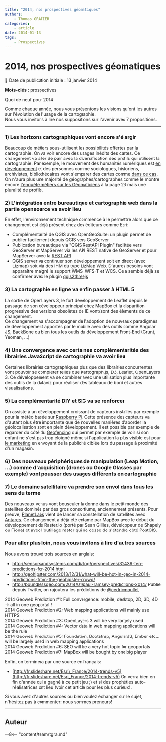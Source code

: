 ```yaml
---
title: "2014, nos prospectives géomatiques"
authors:
    - Thomas GRATIER
categories:
    - article
date: 2014-01-13
tags:
    - Prospectives
---
```


# 2014, nos prospectives géomatiques

:calendar: Date de publication initiale : 13 janvier 2014

**Mots-clés :** prospectives

Quoi de neuf pour 2014

 Comme chaque année, nous vous présentons les visions qu'ont les autres sur l'évolution de l'usage de la cartographie.  
Nous vous invitons à lire nos suppositions sur l'avenir avec 7 propositions.

----

### 1) Les horizons cartographiques vont encore s'élargir

Beaucoup de métiers sous-utilisent les possibilités offertes par la cartographie. On va voir encore des usages inédits des cartes. Ce changement va aller de pair avec la diversification des profils qui utilisent la cartographie. Par exemple, le mouvement des humanités numériques est [en développement](http://www.martingrandjean.ch/association-francophone-humanites-numeriques/) et des personnes comme sociologues, historiens, archivistes, bibliothécaires vont s'emparer des cartes comme [dans ce cas](http://blog.cod-rennes.fr/2013/04/26/une-cartographie-des-livres-en-bibliotheque/). On n'aura plus une majorité de géographes/cartographes comme le montre encore [l'enquête métiers sur les Géomaticiens](http://www.rencontres-sig-la-lettre.fr/wp-content/uploads/2013/06/R2013-geomaticiens-Isenmann.pdf) à la page 26 mais une pluralité de profils.

### 2) L'intégration entre bureautique et cartographie web dans la partie opensource va avoir lieu

En effet, l'environnement technique commence à le permettre alors que ce changement est déjà présent chez des éditeurs comme Esri:

* Complémentarité de QGIS avec OpenGeoSuite: un plugin permet de publier facilement depuis QGIS vers GeoServer
* Publication bureautique via "QGIS RestAPI Plugin" facilitée vers GeoServer et MapServer via les API REST native de GeoServer et pour MapServer avec la [REST API](https://github.com/neogeo-technologies/mra)
* QGIS server va continuer son développement soit en direct (avec Lizmap) soit via des IHM du type LizMap Web. D'autres besoins vont apparaître malgré le support WMS, WFS-T et WCS. Cela semble déjà se confirmer avec le plugin [qgis2threejs](http://www.portailsig.org/content/plugin-qgis-visualisez-facilement-toutes-vos-couches-en-3d-dans-un-navigateur-avec-qgis2thre)

### 3) La cartographie en ligne va enfin passer à HTML 5

La sortie de OpenLayers 3, le fort développement de Leaflet depuis le passage de son développeur principal chez MapBox et la disparition progressive des versions obsolètes de IE vont/sont des éléments de ce changement.  
Ce changement va s'accompagner de l'adoption de nouveaux paradigmes de développement apportés par le mobile avec des outils comme Angular JS, BackBone ou bien tous les outils du développement Front-End (Grunt, Yeoman, ...)

### 4) Une convergence avec certaines complémentarités des librairies JavaScript de cartographie va avoir lieu

Certaines librairies cartographiques plus que des librairies concurrentes vont pouvoir se compléter telles que Kartograph.js, D3, Leaflet, OpenLayers 3. Ce développement va se combiner avec une utilisation plus importante des outils de la dataviz pour réaliser des tableaux de bord et autres visualisations.

### 5) La complémentarité DIY et SIG va se renforcer

On assiste à un développement croissant de capteurs installés par exemple pour la météo basée sur [Raspberry Pi](http://www.raspberrypi.org). Cette présence des capteurs va d'autant plus être importante que de nouvelles manières d'aborder la géolocalisation sont en plein développement. Il est possible par exemple de regarder du côté du [Geofencing](https://fr.wikipedia.org/wiki/Gardiennage_virtuel) qui permet par exemple de voir si son enfant ne s'est pas trop éloigné même si l'application la plus visible est pour [le marketing](http://www.e-marketing.fr/Thematique/Tendances-1000/Breves/Mobile-le-bel-avenir-du-geofencing-230896.htm) en envoyant de la publicité ciblée lors du passage à proximité d'un magasin.

### 6) Des nouveaux périphériques de manipulation (Leap Motion, ...) comme d'acquisition (drones ou Google Glasses par exemple) vont pousser des usages différents en cartographie

### 7) Le domaine satellitaire va prendre son envol dans tous les sens du terme

Des nouveaux venus vont bousculer la donne dans le petit monde des satellites dominés par des gros consortiums, anciennement présents. Pour preuve, [PlanetLabs](http://www.planet-labs.com) vient de lancer sa constellation de satellites avec [Antares](http://www.parabolicarc.com/2014/01/09/antares-launches-cygnus-international-space-station/). Ce changement a déjà été entamé par MapBox avec le début du développement de Raster.io (porté par Sean Gillies, développeur de Shapely ou Fiona) et avec l'outillage raster qui ne cesse de s'étendre côté PostGIS.

### Pour aller plus loin, nous vous invitons à lire d'autres sources

Nous avons trouvé trois sources en anglais:

* <http://sensorsandsystems.com/dialog/perspectives/32439-ten-predictions-for-2014.html>
* <http://geohipster.com/2013/12/31/what-will-be-hot-in-geo-in-2014-predictions-from-the-geohipster-crowd/>
* <http://boundlessgeo.com/2014/01/paul-ramsey-predictions-2014/>
Publié depuis Twitter, on rajoutera les prédictions de [@cedricmoullet](https://twitter.com/cedricmoullet)

2014 Geoweb Prediction #1: Full convergence: mobile, desktop, 2D, 3D, 4D -> all in one geoportal !  
2014 Geoweb Prediction #2: Web mapping applications will mainly use HTTPS  
2014 Geoweb Prediction #3: OpenLayers 3 will be very largely used  
2014 Geoweb Prediction #4: Vector data in web mapping applications will be the rule  
2014 Geoweb Prediction #5: Foundation, Bootstrap, AngularJS, Ember etc... will be largely used in web mapping applications  
2014 Geoweb Prediction #6: SEO will be a very hot topic for geoportals  
2014 Geoweb Prediction #7: MapBox will be bought by one big player

Enfin, on terminera par une source en français:

* [http://fr.slideshare.net/Esri\_France/2014-trends-v5](http://fr.slideshare.net/Esri_France/2014-trends-v5)
On verra bien en fin d'année qui a gagné à ce petit jeu ;) et si des prophéties auto-réalisatrices ont lieu (voir [cet article](http://www.persee.fr/web/revues/home/prescript/article/spgeo_0046-2497_2000_num_29_2_1981) pour les plus curieux).

Si vous avez d'autres sources ou bien voulez échanger sur le sujet, n'hésitez pas à commenter: nous sommes preneurs!

----

## Auteur

--8<-- "content/team/tgra.md"
